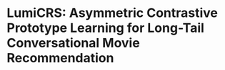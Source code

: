 # LumiCRS: Asymmetric Contrastive Prototype Learning for Long-Tail Conversational Movie Recommendation
